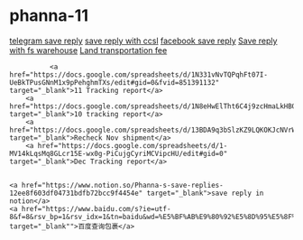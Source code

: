 # phanna-11


<a href="save reply.html">telegram save reply</a>
      <a href="ccsl.html">save reply with ccsl</a>
      <a href="#">facebook save reply</a>
      <a href="#">Save reply with fs warehouse</a>
      <a href="calculate.html">Land transportation fee</a>



              <a href="https://docs.google.com/spreadsheets/d/1N331vNvTQPqhFt07I-UeBkTPusGNnM1x9pPehghmTXs/edit#gid=0&fvid=851391132" target="_blank">11 Tracking report</a>
        <a href="https://docs.google.com/spreadsheets/d/1N8eHwElTht6C4j9zcHmaLkHB0qgtYqPmpKu_dhTpuFk/edit#gid=311748528" target="_blank">10 tracking report</a> 
        <a href="https://docs.google.com/spreadsheets/d/13BDA9q3bSlzKZ9LQKOKJcNVrW7JSzdXXqjqlCMr50Gk/edit#gid=498463738" target="_blank">Recheck Nov shipment</a>
        <a href="https://docs.google.com/spreadsheets/d/1-MV14kLqsMq8GLcr15E-wx0g-PiCujgCyriMCVipcHU/edit#gid=0" target="_blank">Dec Tracking report</a>


    <a href="https://www.notion.so/Phanna-s-save-replies-12ee8f603df04731bdfb72bcc9f4454e" target="_blank">save reply in notion</a>
    <a href="https://www.baidu.com/s?ie=utf-8&f=8&rsv_bp=1&rsv_idx=1&tn=baidu&wd=%E5%BF%AB%E9%80%92%E5%8D%95%E5%8F%B7&fenlei=256&rsv_pq=0xb78a6f2a00315d71&rsv_t=89ccEI8q22taCZZ3h%2F%2BfF6kFV2rJDP3LNV4lfe87fj4u9mA0fNQmCt0jVV0s&rqlang=en&rsv_dl=tb&rsv_enter=1&rsv_sug3=13&rsv_sug1=11&rsv_sug7=100&rsv_sug2=0&rsv_btype=i&inputT=10855&rsv_sug4=10855&rsv_sug=1" target="_blank"">百度查询包裹</a>
